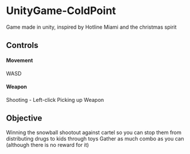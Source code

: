 # UnityGame-ColdPoint
 Game made in unity, inspired by Hotline Miami and the christmas spirit
## Controls
#### Movement
 WASD
#### Weapon
 Shooting - Left-click
 Picking up Weapon
## Objective
 Winning the snowball shootout against cartel so you can stop them from distributing drugs to kids through toys
 Gather as much combo as you can (although there is no reward for it)
